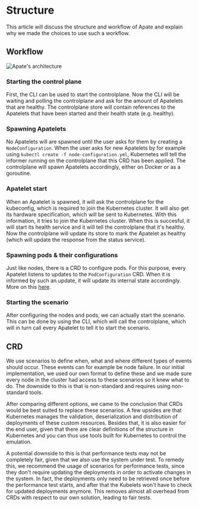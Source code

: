 # Structure
This article will discuss the structure and workflow of Apate and explain why we made the choices to use such a workflow.

## Workflow
![Apate's architecture](../documents/Architecture_flow.svg)

### Starting the control plane
First, the CLI can be used to start the controlplane. Now the CLI will be waiting and polling the controlplane and ask for the amount of Apatelets that are healthy. The controlplane store will contain references to the Apatelets that have been started and their health state (e.g. healthy).

### Spawning Apatelets
No Apatelets will are spawned until the user asks for them by creating a `NodeConfiguration`. When the user asks for new Apatelets by for example using `kubectl create -f node-configuration.yml`, Kubernetes will tell the informer running on the controlplane that this CRD has been applied. The controlplane will spawn Apatelets accordingly, either on Docker or as a goroutine.

### Apatelet start
When an Apatelet is spawned, it will ask the controlplane for the kubeconfig, which is required to join the Kubernetes cluster. It will also get its hardware specification, which will be sent to Kubernetes. With this information, it tries to join the Kubernetes cluster. When this is succesful, it will start its health service and it will tell the controlplane that it's healthy. Now the controlplane will update its store to mark the Apatelet as healthy (which will update the response from the status service).

### Spawning pods & their configurations
Just like nodes, there is a CRD to configure pods. For this purpose, every Apatelet listens to updates to the `PodConfiguration` CRD. When it is informed by such an update, it will update its internal state accordingly. More on this [here](./implementation.md).

### Starting the scenario
After configuring the nodes and pods, we can actually start the scenario. This can be done by using the CLI, which will call the controlplane, which will in turn call every Apatelet to tell it to start the scenario.

## CRD
We use scenarios to define when, what and where different types of events should occur. These events can for example be node failure. In our initial implementation, we used our own format to define these and we made sure every node in the cluster had access to these scenarios so it knew what to do. The downside to this is that is non-standard and requires using non-standard tools.

After comparing different options, we came to the conclusion that CRDs would be best suited to replace these scenarios. A few upsides are that Kubernetes manages the validation, deserialization and distribution of deployments of these custom resources. Besides that, it is also easier for the end user, given that there are clear definitions of the structure in Kubernetes and you can thus use tools built for Kubernetes to control the emulation. 

A potential downside to this is that performance tests may not be completely fair, given that we also use the system under test. To remedy this, we recommend the usage of scenarios for performance tests, since they don't require updating the deployments in order to activate changes in the system. In fact, the deployments only need to be retrieved once before the performance test starts, and after that the Kubelets won't have to check for updated deployments anymore. This removes almost all overhead from CRDs with respect to our own solution, leading to fair tests.
